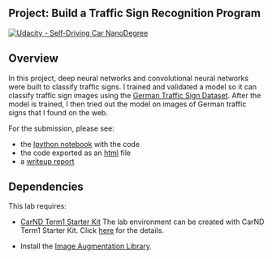 ## Project: Build a Traffic Sign Recognition Program
[![Udacity - Self-Driving Car NanoDegree](https://s3.amazonaws.com/udacity-sdc/github/shield-carnd.svg)](http://www.udacity.com/drive)

Overview
---
In this project, deep neural networks and convolutional neural networks were built to classify traffic signs. I trained and validated a model so it can classify traffic sign images using the [German Traffic Sign Dataset](http://benchmark.ini.rub.de/?section=gtsrb&subsection=dataset). After the model is trained, I then tried out the model on images of German traffic signs that I found on the web.

For the submission, please see: 
* the [Ipython notebook](./Traffic_Sign_Classifier.ipynb) with the code
* the code exported as an [html](./Traffic_Sign_Classifier.html) file
* a [writeup report](./writeup.md)

## Dependencies
This lab requires:

* [CarND Term1 Starter Kit](https://github.com/udacity/CarND-Term1-Starter-Kit)
The lab environment can be created with CarND Term1 Starter Kit. Click [here](https://github.com/udacity/CarND-Term1-Starter-Kit/blob/master/README.md) for the details.

* Install the [Image Augmentation Library](https://github.com/aleju/imgaug).

